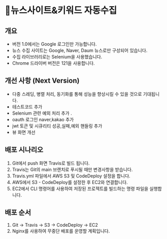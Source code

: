 # 뉴스사이트&키워드 자동수집

## 개요
- 버전 1.0에서는 Google 로그인만 가능합니다.
- 뉴스 수집 사이트는 Google, Naver, Daum 뉴스로만 구성되어 있습니다.
- 수집 라이브러리로는 Selenium을 사용했습니다.
- Chrome 드라이버 버전은 121을 사용합니다.

## 개선 사항 (Next Version)
- 다중 스레딩, 병렬 처리, 동기화를 통해 성능을 향상시킬 수 있을 것으로 기대됩니다.
- 테스트코드 추가 
- Selenium 관련 예외 처리 추가 .
- oauth 로그인 naver,kakao 추가
- jwt 토큰 및 시큐리티 성공,실패,예외 핸들링 추가
- 뷰 화면 개선 

## 배포 시나리오
1. Git에서 push 화면 Travis로 빌드 됩니다.
2. Travis는 Git의 main 브랜치로 푸시될 때만 변경사항을 받습니다.
3. Travis.yml 파일에서 AWS S3 및 CodeDeploy 설정을 합니다.
4. AWS에서 S3 - CodeDeploy를 설정한 후 EC2와 연결합니다.
5. EC2에서 CLI 명령어를 사용하여 저장된 프로젝트를 빌드하는 명령 파일을 실행합니다.

## 배포 순서
1. Git → Travis → S3 → CodeDeploy → EC2
2. Nginx를 사용하여 무중단 배포를 운영할 계획입니다.
